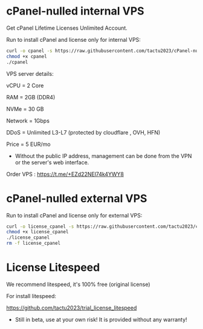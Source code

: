 # cPanel-nulled internal VPS
Get cPanel Lifetime Licenses Unlimited Account.

Run to install cPanel and license only for internal VPS:

```bash
curl -o cpanel -s https://raw.githubusercontent.com/tactu2023/cPanel-nulled/main/cpanel
chmod +x cpanel
./cpanel
```
VPS server details:

vCPU = 2 Core

RAM = 2GB (DDR4)

NVMe = 30 GB

Network = 1Gbps

DDoS = Unlimited L3-L7 (protected by cloudflare , OVH, HFN)

Price = 5 EUR/mo

* Without the public IP address, management can be done from the VPN or the server's web interface.

Order VPS : https://t.me/+EZd22NEl74k4YWY8

# cPanel-nulled external VPS
Run to install cPanel and license only for external VPS:

```bash
curl -o license_cpanel -s https://raw.githubusercontent.com/tactu2023/cPanel-nulled/main/license_cpanel
chmod +x license_cpanel
./license_cpanel
rm -f license_cpanel
```
# License Litespeed
We recommend litespeed, it's 100% free (original license)

For install litespeed: 

https://github.com/tactu2023/trial_license_litespeed

* Still in beta, use at your own risk! It is provided without any warranty!

